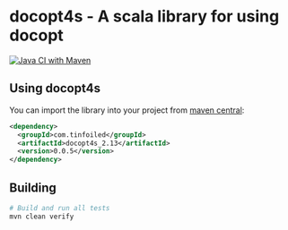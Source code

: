 docopt4s - A scala library for using docopt
==============================================================================

[![Java CI with Maven](https://github.com/RyanSkraba/docopt4s/actions/workflows/maven.yml/badge.svg)](https://github.com/RyanSkraba/docopt4s/actions/workflows/maven.yml)

[docopt]: http://docopt.org/ "The original docopt home"
[docopt-github]: https://github.com/docopt/ "The original docopt source"

Using docopt4s
------------------------------------------------------------------------------

You can import the library into your project from [maven central](https://central.sonatype.com/artifact/com.tinfoiled/docopt4s_2.13):

```xml
<dependency>
  <groupId>com.tinfoiled</groupId>
  <artifactId>docopt4s_2.13</artifactId>
  <version>0.0.5</version>
</dependency>
```

Building
------------------------------------------------------------------------------

```sh
# Build and run all tests
mvn clean verify
```
